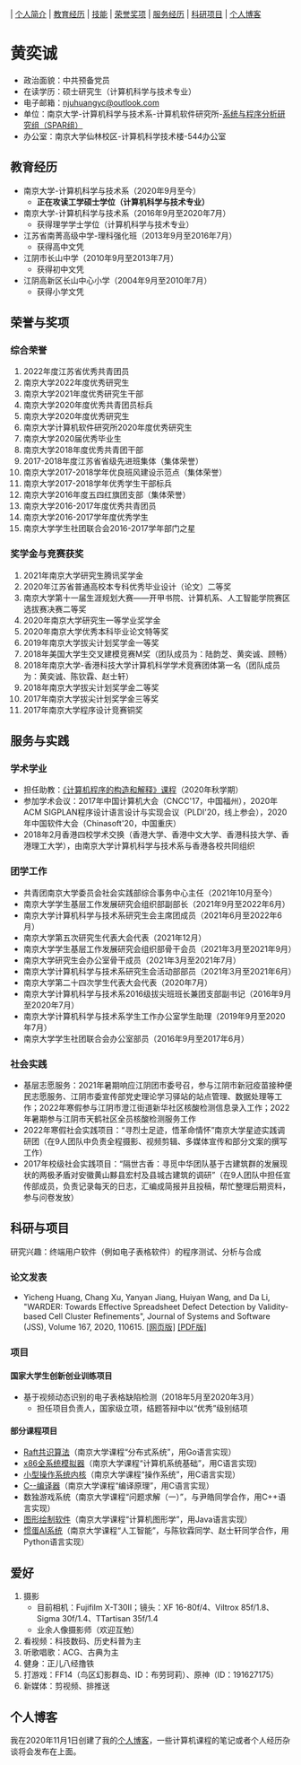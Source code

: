 | [个人简介](#个人简介) | [教育经历](#教育经历) | [技能](#技能) | [荣誉奖项](#荣誉与奖项) | [服务经历](#服务与经历) | [科研项目](#科研与项目) | [个人博客](https://njubroccoli.github.io/blog/)

# 黄奕诚

- 政治面貌：中共预备党员
- 在读学历：硕士研究生（计算机科学与技术专业）
- 电子邮箱：<a href="mailto:njuhuangyc@outlook.com">njuhuangyc@outlook.com</a>
- 单位：南京大学-计算机科学与技术系-计算机软件研究所-<a href="https://cs.nju.edu.cn/ics/spar/index.html">系统与程序分析研究组（SPAR组）</a>
- 办公室：南京大学仙林校区-计算机科学技术楼-544办公室

## 教育经历

- 南京大学-计算机科学与技术系（2020年9月至今）
  - **正在攻读工学硕士学位（计算机科学与技术专业）**
- 南京大学-计算机科学与技术系（2016年9月至2020年7月）
  - 获得理学学士学位（计算机科学与技术专业）
- 江苏省南菁高级中学-理科强化班（2013年9月至2016年7月）
  - 获得高中文凭
- 江阴市长山中学（2010年9月至2013年7月）
  - 获得初中文凭
- 江阴高新区长山中心小学（2004年9月至2010年7月）
  - 获得小学文凭

## 荣誉与奖项

### 综合荣誉

1. 2022年度江苏省优秀共青团员
2. 南京大学2022年度优秀研究生
3. 南京大学2021年度优秀研究生干部
4. 南京大学2020年度优秀共青团员标兵
5. 南京大学2020年度优秀研究生
6. 南京大学计算机软件研究所2020年度优秀研究生
7. 南京大学2020届优秀毕业生
8. 南京大学2018年度优秀共青团干部
9. 2017-2018年度江苏省省级先进班集体（集体荣誉）
10. 南京大学2017-2018学年优良班风建设示范点（集体荣誉）
11. 南京大学2017-2018学年优秀学生干部标兵
12. 南京大学2016年度五四红旗团支部（集体荣誉）
13. 南京大学2016-2017年度优秀共青团员
14. 南京大学2016-2017学年度优秀学生
15. 南京大学学生社团联合会2016-2017学年部门之星

### 奖学金与竞赛获奖

1. 2021年南京大学研究生腾讯奖学金
2. 2020年江苏省普通高校本专科优秀毕业设计（论文）二等奖
3. 南京大学第十一届生涯规划大赛——开甲书院、计算机系、人工智能学院赛区选拔赛决赛二等奖
4. 2020年南京大学研究生一等学业奖学金
5. 2020年南京大学优秀本科毕业论文特等奖
6. 2019年南京大学拔尖计划奖学金一等奖
7. 2018年美国大学生交叉建模竞赛M奖（团队成员为：陆韵芝、黄奕诚、顾畅）
8. 2018年南京大学-香港科技大学计算机科学学术竞赛团体第一名（团队成员为：黄奕诚、陈钦霖、赵士轩）
9. 2018年南京大学拔尖计划奖学金二等奖
10. 2017年南京大学拔尖计划奖学金三等奖
11. 2017年南京大学程序设计竞赛铜奖

## 服务与实践

### 学术学业

- 担任助教：<a href="https://nju-sicp.bitbucket.io">《计算机程序的构造和解释》课程</a>（2020年秋学期）
- 参加学术会议：2017年中国计算机大会（CNCC'17，中国福州），2020年ACM SIGPLAN程序设计语言设计与实现会议（PLDI'20，线上参会），2020年中国软件大会（Chinasoft'20，中国重庆）
- 2018年2月香港四校学术交换（香港大学、香港中文大学、香港科技大学、香港理工大学），由南京大学计算机科学与技术系与香港各校共同组织

### 团学工作

- 共青团南京大学委员会社会实践部综合事务中心主任（2021年10月至今）
- 南京大学学生基层工作发展研究会组织部副部长（2021年9月至2022年6月）
- 南京大学计算机科学与技术系研究生会主席团成员（2021年6月至2022年6月）
- 南京大学第五次研究生代表大会代表（2021年12月）
- 南京大学学生基层工作发展研究会组织部骨干会员（2021年3月至2021年9月）
- 南京大学研究生会办公室骨干成员（2021年3月至2021年7月）
- 南京大学计算机科学与技术系研究生会活动部部员（2021年3月至2021年6月）
- 南京大学第二十四次学生代表大会代表（2020年7月）
- 南京大学计算机科学与技术系2016级拔尖班班长兼团支部副书记（2016年9月至2020年7月）
- 南京大学计算机科学与技术系学生工作办公室学生助理（2019年9月至2020年7月）
- 南京大学学生社团联合会办公室部员（2016年9月至2017年6月）

### 社会实践

- 基层志愿服务：2021年暑期响应江阴团市委号召，参与江阴市新冠疫苗接种便民志愿服务、江阴市委宣传部党史理论学习驿站的站点管理、数据处理等工作；2022年寒假参与江阴市澄江街道新华社区核酸检测信息录入工作；2022年暑期参与江阴市天鹤社区全员核酸检测服务工作
- 2022年寒假社会实践项目：“寻烈士足迹，悟革命情怀”南京大学星迹实践调研团（在9人团队中负责全程摄影、视频剪辑、多媒体宣传和部分文案的撰写工作）
- 2017年校级社会实践项目：“隔世古香：寻觅中华团队基于古建筑群的发展现状的两极矛盾对安徽黄山黟县宏村及县城古建筑的调研”（在9人团队中担任宣传部成员，负责记录每天的日志，汇编成简报并且投稿，帮忙整理后期资料，参与问卷发放）

## 科研与项目

研究兴趣：终端用户软件（例如电子表格软件）的程序测试、分析与合成

### 论文发表

- Yicheng Huang, Chang Xu, Yanyan Jiang, Huiyan Wang, and Da Li, "WARDER: Towards Effective Spreadsheet Defect Detection by Validity-based Cell Cluster Refinements", Journal of Systems and Software (JSS), Volume 167, 2020, 110615. <a href="https://doi.org/10.1016/j.jss.2020.110615">[网页版]</a> <a href="https://njubroccoli.github.io/publications/huang_2020_warder.pdf">[PDF版]</a>

### 项目

#### 国家大学生创新创业训练项目

- 基于视频动态识别的电子表格缺陷检测（2018年5月至2020年3月）
  - 担任项目负责人，国家级立项，结题答辩中以“优秀”级别结项

#### 部分课程项目

- [Raft共识算法](https://github.com/NJUBroccoli/raft-impl)（南京大学课程“分布式系统”，用Go语言实现）
- [x86全系统模拟器](https://github.com/NJUBroccoli/Programming-Assignment-2017)（南京大学课程“计算机系统基础”，用C语言实现)
- [小型操作系统内核](https://github.com/NJUBroccoli/oslab)（南京大学课程“操作系统”，用C语言实现）
- [C--编译器](https://github.com/NJUBroccoli/HYCompiler)（南京大学课程“编译原理”，用C语言实现）
- 数独游戏系统（南京大学课程“问题求解（一）”，与尹皓同学合作，用C++语言实现）
- [图形绘制软件](https://github.com/NJUBroccoli/HYC-Paint)（南京大学课程“计算机图形学”，用Java语言实现）
- [惯蛋AI系统](https://github.com/QinlinChen/guandan-ai)（南京大学课程“人工智能”，与陈钦霖同学、赵士轩同学合作，用Python语言实现）

## 爱好

1. 摄影
    - 目前相机：Fujifilm X-T30II；镜头：XF 16-80f/4、Viltrox 85f/1.8、Sigma 30f/1.4、TTartisan 35f/1.4
    - 业余人像摄影师（欢迎互勉）
2. 看视频：科技数码、历史科普为主
3. 听歌唱歌：ACG、古典为主
4. 健身：正儿八经撸铁
5. 打游戏：FF14（鸟区幻影群岛、ID：布劳珂莉）、原神（ID：191627175）
6. 新媒体：剪视频、排推送

## 个人博客

我在2020年11月1日创建了我的[个人博客](https://njubroccoli.github.io/blog/)，一些计算机课程的笔记或者个人经历杂谈将会发布在上面。
